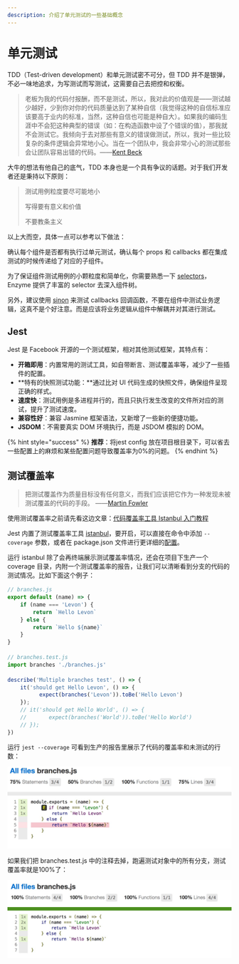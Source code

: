 ```yaml
---
description: 介绍了单元测试的一些基础概念
---
```


# 单元测试

TDD（Test-driven development）和单元测试密不可分，但 TDD 并不是银弹，不必一味地追求，为写测试而写测试，这需要自己去把控和权衡。

> 老板为我的代码付报酬，而不是测试，所以，我对此的价值观是——测试越少越好，少到你对你的代码质量达到了某种自信（我觉得这种的自信标准应该要高于业内的标准，当然，这种自信也可能是种自大）。如果我的编码生涯中不会犯这种典型的错误（如：在构造函数中设了个错误的值），那我就不会测试它。我倾向于去对那些有意义的错误做测试，所以，我对一些比较复杂的条件逻辑会异常地小心。当在一个团队中，我会非常小心的测试那些会让团队容易出错的代码。——[Kent Beck](https://zh.wikipedia.org/wiki/肯特·貝克)

大牛的想法有他自己的底气，TDD 本身也是一个具有争议的话题。对于我们开发者还是秉持以下原则：

> 测试用例粒度要尽可能地小
>
> 写得要有意义和价值
>
> 不要教条主义

以上大而空，具体一点可以参考以下做法：

确认每个组件是否都有执行过单元测试，确认每个 props 和 callbacks 都在集成测试的时候传递给了对应的子组件。

为了保证组件测试用例的小颗粒度和简单化，你需要熟悉一下 [selectors](http://airbnb.io/enzyme/docs/api/selector.html)，Enzyme 提供了丰富的 selector 去深入组件树。

另外，建议使用 [sinon](http://sinonjs.org/) 来测试 callbacks 回调函数，不要在组件中测试业务逻辑，这真不是个好注意。而是应该将业务逻辑从组件中解耦并对其进行测试。

## Jest

Jest 是 Facebook 开源的一个测试框架，相对其他测试框架，其特点有：

* **开箱即用**：内置常用的测试工具，如自带断言、测试覆盖率等，减少了一些插件的配置。
* **特有的快照测试功能：**通过比对 UI 代码生成的快照文件，确保组件呈现正确的样式。
* **速度快**：测试用例是多进程并行的，而且只执行发生改变的文件所对应的测试，提升了测试速度。
* **兼容性好**：兼容 Jasmine 框架语法，又新增了一些新的便捷功能。
* **JSDOM**：不需要真实 DOM 环境执行，而是 JSDOM 模拟的 DOM。

{% hint style="success" %}
**推荐**：将jest config 放在项目根目录下，可以省去一些配置上的麻烦和某些配置问题导致覆盖率为0%的问题。
{% endhint %}

## 测试覆盖率

> 把测试覆盖作为质量目标没有任何意义，而我们应该把它作为一种发现未被测试覆盖的代码的手段。 ——[Martin Fowler](https://zh.wikipedia.org/wiki/马丁·福勒)

使用测试覆盖率之前请先看这边文章：[代码覆盖率工具 Istanbul 入门教程](http://www.ruanyifeng.com/blog/2015/06/istanbul.html)

Jest 内置了测试覆盖率工具 [istanbul](https://github.com/gotwarlost/istanbul)，要开启，可以直接在命令中添加 `--coverage` 参数，或者在 package.json 文件进行更详细的[配置](https://jestjs.io/docs/zh-Hans/configuration.html#collectcoverage-boolean)。

运行 istanbul 除了会再终端展示测试覆盖率情况，还会在项目下生产一个 coverage 目录，内附一个测试覆盖率的报告，让我们可以清晰看到分支的代码的测试情况。比如下面这个例子：

```javascript
// branches.js
export default (name) => {
    if (name === 'Levon') {
        return `Hello Levon`
    } else {
        return `Hello ${name}`
    }
}

// branches.test.js
import branches './branches.js'

describe('Multiple branches test', () => {
    it('should get Hello Levon', () => {
          expect(branches('Levon')).toBe('Hello Levon')
    });
    // it('should get Hello World', () => {
    //       expect(branches('World')).toBe('Hello World')
    // });  
})
```

运行 `jest --coverage` 可看到生产的报告里展示了代码的覆盖率和未测试的行数：

![](../.gitbook/assets/utest1.jpg)

如果我们把 branches.test.js 中的注释去掉，跑遍测试对象中的所有分支，测试覆盖率就是100%了：

![](../.gitbook/assets/utest2.jpg)

